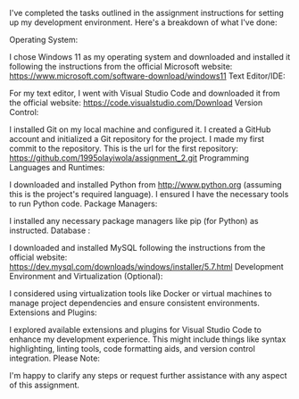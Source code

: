 I've completed the tasks outlined in the assignment instructions for setting up my development environment. Here's a breakdown of what I've done:

Operating System:

I chose Windows 11 as my operating system and downloaded and installed it following the instructions from the official Microsoft website: https://www.microsoft.com/software-download/windows11
Text Editor/IDE:

For my text editor, I went with Visual Studio Code and downloaded it from the official website: https://code.visualstudio.com/Download
Version Control:

I installed Git on my local machine and configured it.
I created a GitHub account and initialized a Git repository for the project.
I made my first commit to the repository. 
This is the url for the first repository:
https://github.com/1995olayiwola/assignment_2.git
Programming Languages and Runtimes:

I downloaded and installed Python from http://www.python.org (assuming this is the project's required language). I ensured I have the necessary tools to run Python code.
Package Managers:

 I installed any necessary package managers like pip (for Python) as instructed.
Database :

 I downloaded and installed MySQL following the instructions from the official website: https://dev.mysql.com/downloads/windows/installer/5.7.html
Development Environment and Virtualization (Optional):

 I considered using virtualization tools like Docker or virtual machines to manage project dependencies and ensure consistent environments.
Extensions and Plugins:

I explored available extensions and plugins for Visual Studio Code to enhance my development experience. This might include things like syntax highlighting, linting tools, code formatting aids, and version control integration.
Please Note:

I'm happy to clarify any steps or request further assistance with any aspect of this assignment.